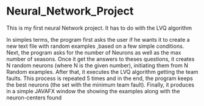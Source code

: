 # Neural_Network_Project
This is my first neural Network project. It has to do with the LVQ algorithm

In simples terms, the program first asks the user if he wants it to create a new text file with random examples 
,based on a few simple conditions. Next, the program asks for the number of Neurons as well as the max number of seasons.
Once it get the answers to theses questions, it creates N random neurons (where N is the given number),
initiating them from N Random examples. After that, it executes the LVQ algorithm getting the team faults. 
This process is repeated 5 times and in the end, the program keeps the best neurons (the set with the minimum team fault).
Finally, it produces in a simple JAVAFX window the showing the examples along with the neuron-centers found

